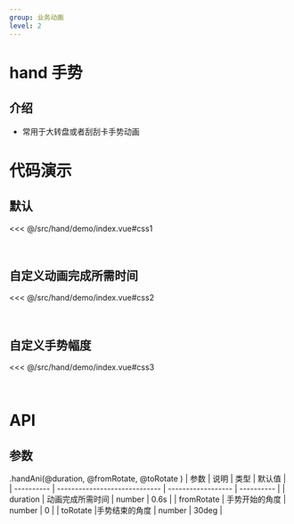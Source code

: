```yaml
---
group: 业务动画
level: 2
---
```


# hand 手势

## 介绍
* 常用于大转盘或者刮刮卡手势动画

# 代码演示

## 默认

<<< @/src/hand/demo/index.vue#css1

<br />

## 自定义动画完成所需时间

<<< @/src/hand/demo/index.vue#css2

<br />

## 自定义手势幅度

<<< @/src/hand/demo/index.vue#css3

<br />

# API

## 参数
.handAni(@duration, @fromRotate, @toRotate )
| 参数       | 说明                          | 类型               | 默认值     |
| ---------- | ----------------------------- | ------------------ | ---------- |
| duration       | 动画完成所需时间                 | number           | 0.6s  |
| fromRotate     | 手势开始的角度                   | number           | 0       |
| toRotate        |手势结束的角度                   | number          | 30deg |
<br />